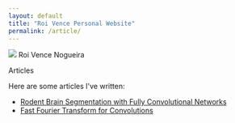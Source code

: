 ```yaml
---
layout: default
title: "Roi Vence Personal Website"
permalink: /article/
---
```


<main role="main" class="container-sm" style="max-width: 1080px">
    <div class="row">
        <div class="col">
            <p class="h1 mt-5 page-title">
                <img class="profile-img-small d-md-none" src="{{ '/assets/profile.jpg' | relative_url }}" />
                <span style="clear: right">Roi Vence Nogueira</span>
            </p>
            <p class="h4 section-title" style="clear: right">Articles</p>
            <div>
                <p>
                    Here are some articles I've written:
                </p>
                <ul>
                    <li><a href="articles/idis.html">Rodent Brain Segmentation with Fully Convolutional Networks</a></li>
                    <li><a href="articles/fft.html">Fast Fourier Transform for Convolutions</a></li>
                </ul>
            </div>
        </div>
</main>
